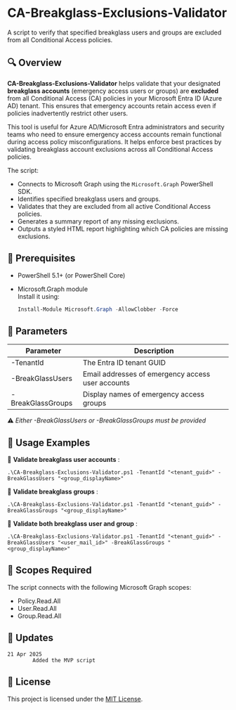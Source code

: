 # CA-Breakglass-Exclusions-Validator
 A script to verify that specified breakglass users and groups are excluded from all Conditional Access policies.

## 🔍 Overview

**CA-Breakglass-Exclusions-Validator** helps validate that your designated **breakglass accounts** (emergency access users or groups) are **excluded** from all Conditional Access (CA) policies in your Microsoft Entra ID (Azure AD) tenant. This ensures that emergency accounts retain access even if policies inadvertently restrict other users.

This tool is useful for Azure AD/Microsoft Entra administrators and security teams who need to ensure emergency access accounts remain functional during access policy misconfigurations. It helps enforce best practices by validating breakglass account exclusions across all Conditional Access policies.

The script:
- Connects to Microsoft Graph using the `Microsoft.Graph` PowerShell SDK.
- Identifies specified breakglass users and groups.
- Validates that they are excluded from all active Conditional Access policies.
- Generates a summary report of any missing exclusions.
- Outputs a styled HTML report highlighting which CA policies are missing exclusions.


## 🧰 Prerequisites

- PowerShell 5.1+ (or PowerShell Core)
- Microsoft.Graph module  
  Install it using:

  ```powershell
  Install-Module Microsoft.Graph -AllowClobber -Force
  ```

 ## 🔧 Parameters

| Parameter	| Description | 
|-----------|-------------|
| -TenantId	| The Entra ID tenant GUID |
| -BreakGlassUsers	| Email addresses of emergency access user accounts |
| -BreakGlassGroups	| Display names of emergency access groups |

⚠️ _Either -BreakGlassUsers or -BreakGlassGroups must be provided_

## 🧪 Usage Examples
🔹 **Validate breakglass user accounts** : 
```
.\CA-Breakglass-Exclusions-Validator.ps1 -TenantId "<tenant_guid>" -BreakGlassUsers "<group_displayName>"
```

🔹 **Validate breakglass groups** : 

```
.\CA-Breakglass-Exclusions-Validator.ps1 -TenantId "<tenant_guid>" -BreakGlassGroups "<group_displayName>"
```

🔹 **Validate both breakglass user and group** :  
```
.\CA-Breakglass-Exclusions-Validator.ps1 -TenantId "<tenant_guid>" -BreakGlassUsers "<user_mail_id>" -BreakGlassGroups "<group_displayName>"
```

 ## 🔐 Scopes Required
The script connects with the following Microsoft Graph scopes:
- Policy.Read.All
- User.Read.All
- Group.Read.All


## 🔄 Updates
```
21 Apr 2025
        Added the MVP script
```
## 📄 License
This project is licensed under the [MIT License](LICENSE).